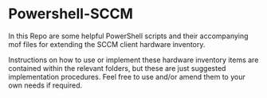 # Powershell-SCCM

In this Repo are some helpful PowerShell scripts and their accompanying mof files for extending the SCCM client hardware inventory.

Instructions on how to use or implement these hardware inventory items are contained within the relevant folders, but these are just suggested implementation procedures. Feel free to use and/or amend them to your own needs if required.
